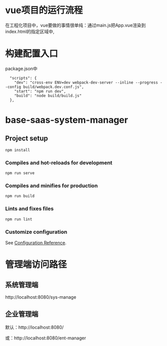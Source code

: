 # vue项目的运行流程
在工程化项目中，vue要做的事情很单纯：通过main.js把App.vue渲染到index.html的指定区域中,

# 构建配置入口

package.json中

      "scripts": {
        "dev": "cross-env ENV=dev webpack-dev-server --inline --progress --config build/webpack.dev.conf.js",
        "start": "npm run dev",
        "build": "node build/build.js"
      },

# base-saas-system-manager

## Project setup
```
npm install
```

### Compiles and hot-reloads for development
```
npm run serve
```

### Compiles and minifies for production
```
npm run build
```

### Lints and fixes files
```
npm run lint
```

### Customize configuration
See [Configuration Reference](https://cli.vuejs.org/config/).

# 管理端访问路径

## 系统管理端

http://localhost:8080/sys-manage

## 企业管理端

默认：http://localhost:8080/

或：http://localhost:8080/ent-manager
